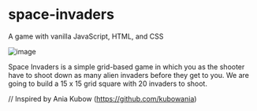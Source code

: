 # space-invaders
A game with vanilla JavaScript, HTML, and CSS

![image](https://github.com/jadhavanushka/space-invaders/assets/104165311/d2bfcf53-68d5-4c13-ac92-41efcc99d2ae)

Space Invaders is a simple grid-based game in which you as the shooter have to shoot down as many alien invaders before they get to you. We are going to build a 15 x 15 grid square with 20 invaders to shoot.

// Inspired by Ania Kubow (https://github.com/kubowania)
